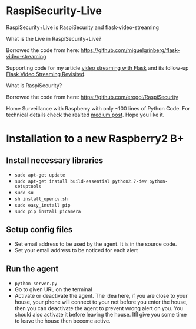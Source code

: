# RaspiSecurity-Live
RaspiSecurity+Live is RaspiSecurity and flask-video-streaming

What is the Live in RaspiSecurity+Live?

Borrowed the code from here: https://github.com/miguelgrinberg/flask-video-streaming


Supporting code for my article [video streaming with Flask](http://blog.miguelgrinberg.com/post/video-streaming-with-flask) and its follow-up [Flask Video Streaming Revisited](http://blog.miguelgrinberg.com/post/flask-video-streaming-revisited).

What is RaspiSecurity?

Borrowed the code from here: https://github.com/erogol/RaspiSecurity


Home Surveillance with Raspberry with only ~100 lines of Python Code.
For technical details check the realted [medium post](https://hackernoon.com/raspberrypi-home-surveillance-with-only-150-lines-of-python-code-2701bd0373c9). Hope you like it.

# Installation to a new Raspberry2 B+

## Install necessary libraries 
- ```sudo apt-get update```
- ```sudo apt-get install build-essential python2.7-dev python-setuptools```
- ```sudo su```
- ```sh install_opencv.sh``` 
- ```sudo easy_install pip```
- ```sudo pip install picamera```

## Setup config files
- Set email address to be used by the agent. It is in the source code.
- Set your email address to be noticed for each alert

## Run the agent
- ```python server.py ```
- Go to given URL on the terminal
- Activate or deactivate the agent. The idea here, if you are close to your house, your phone will connect to your net before you enter the house, 
then you can deactivate the agent to prevent wrong alert on you. You should also activate it before leaving the house. Itĺl give you some time to 
leave the house then become active. 
